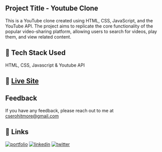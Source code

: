 ## Project Title - Youtube Clone
This is a YouTube clone created using HTML, CSS, JavaScript, and the YouTube API. The project aims to replicate the core functionality of the popular video-sharing platform, allowing users to search for videos, play them, and view related content.

## 📌 Tech Stack Used 
HTML, CSS, Javascript & Youtube API

## :rocket: [Live Site](https://youtube-clone-creatro.vercel.app/)

## Feedback

If you have any feedback, please reach out to me at cserohitmore@gmail.com


## 🔗 Links
[![portfolio](https://img.shields.io/badge/my_portfolio-000?style=for-the-badge&logo=ko-fi&logoColor=white)](https://creatro.vercel.app/)
[![linkedin](https://img.shields.io/badge/linkedin-0A66C2?style=for-the-badge&logo=linkedin&logoColor=white)](https://www.linkedin.com/in/rohitmore07)
[![twitter](https://img.shields.io/badge/twitter-1DA1F2?style=for-the-badge&logo=twitter&logoColor=white)](https://twitter.com/rohittmore)

